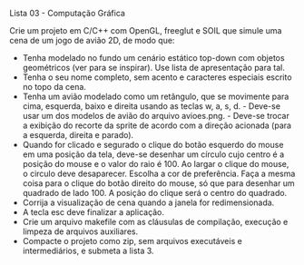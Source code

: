 Lista 03 - Computação Gráfica

Crie um projeto em C/C++ com OpenGL, freeglut e SOIL que simule uma cena de um jogo de avião 2D, de modo que:

  - Tenha modelado no fundo um cenário estático top-down com objetos geométricos (ver  para se inspirar). Use lista de apresentação para tal.
  - Tenha o seu nome completo, sem acento e caracteres especiais escrito no topo da cena.
  - Tenha um avião modelado como um retângulo, que se movimente para cima, esquerda, baixo e direita usando as teclas w, a, s, d.
        - Deve-se usar um dos modelos de avião do arquivo avioes.png.
        - Deve-se trocar a exibição do recorte da sprite de acordo com a direção acionada (para a esquerda, direita e parado).
  - Quando for clicado e segurado o clique do botão esquerdo do mouse em uma posição da tela,
    deve-se desenhar um círculo cujo centro é a posição do mouse e o valor do raio é 100. 
    Ao largar o clique do mouse, o circulo deve desaparecer. Escolha a cor de preferência. 
    Faça a mesma coisa para o clique do botão direito do mouse, só que para desenhar um quadrado de lado 100. A posição do clique será o centro do quadrado.
  - Corrija a visualização de cena quando a janela for redimensionada.
  - A tecla esc deve finalizar a aplicação.
  - Crie um arquivo makefile com as cláusulas de compilação, execução e limpeza de arquivos auxiliares.
  - Compacte o projeto como zip, sem arquivos executáveis e intermediários, e submeta a lista 3.
